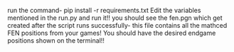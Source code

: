 run the command- pip install -r requirements.txt
Edit the variables mentioned in the run.py and run it!!
you should see the fen.pgn which get created after the script runs successfully- this file contains all the mathced FEN positions from your games!
You should have the desired endgame positions shown on the terminal!!